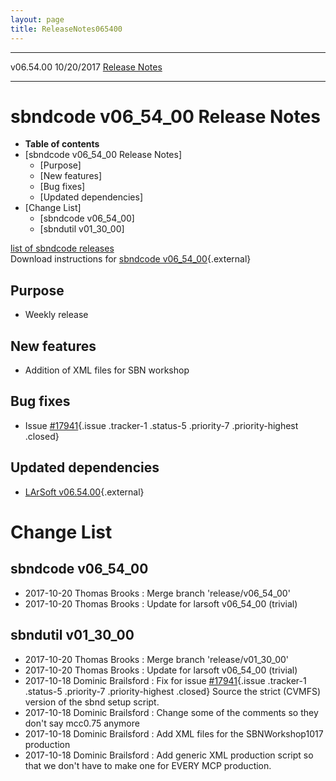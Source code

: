 ```yaml
---
layout: page
title: ReleaseNotes065400
---
```


  ----------- ------------ -- -- ------------------------------------------------------
  v06.54.00   10/20/2017         [Release Notes](ReleaseNotes065400.html)
  ----------- ------------ -- -- ------------------------------------------------------



sbndcode v06\_54\_00 Release Notes
======================================================================================

-   **Table of contents**
-   [sbndcode v06\_54\_00 Release
    Notes]
    -   [Purpose]
    -   [New features]
    -   [Bug fixes]
    -   [Updated dependencies]
-   [Change List]
    -   [sbndcode v06\_54\_00]
    -   [sbndutil v01\_30\_00]

[list of sbndcode
releases](List_of_SBND_code_releases.html)\
Download instructions for [sbndcode
v06\_54\_00](http://scisoft.fnal.gov/scisoft/bundles/sbnd/v06_54_00/sbndcode-v06_54_00.html){.external}



Purpose
----------------------------------

-   Weekly release



New features
--------------------------------------------

-   Addition of XML files for SBN workshop



Bug fixes
--------------------------------------

-   Issue
    [\#17941](/redmine/issues/17941 "Bug: Project.py lar jobs fail to process on the grid due to 'lar' command missing (Closed)"){.issue
    .tracker-1 .status-5 .priority-7 .priority-highest .closed}



Updated dependencies
------------------------------------------------------------

-   [LArSoft
    v06.54.00](https://cdcvs.fnal.gov/redmine/projects/larsoft/wiki/ReleaseNotes065400){.external}



Change List
==========================================



sbndcode v06\_54\_00
----------------------------------------------------------

-   2017-10-20 Thomas Brooks : Merge branch \'release/v06\_54\_00\'
-   2017-10-20 Thomas Brooks : Update for larsoft v06\_54\_00 (trivial)



sbndutil v01\_30\_00
----------------------------------------------------------

-   2017-10-20 Thomas Brooks : Merge branch \'release/v01\_30\_00\'
-   2017-10-20 Thomas Brooks : Update for larsoft v06\_54\_00 (trivial)
-   2017-10-18 Dominic Brailsford : Fix for issue
    [\#17941](/redmine/issues/17941 "Bug: Project.py lar jobs fail to process on the grid due to 'lar' command missing (Closed)"){.issue
    .tracker-1 .status-5 .priority-7 .priority-highest .closed} Source
    the strict (CVMFS) version of the sbnd setup script.
-   2017-10-18 Dominic Brailsford : Change some of the comments so they
    don\'t say mcc0.75 anymore
-   2017-10-18 Dominic Brailsford : Add XML files for the
    SBNWorkshop1017 production
-   2017-10-18 Dominic Brailsford : Add generic XML production script so
    that we don\'t have to make one for EVERY MCP production.
